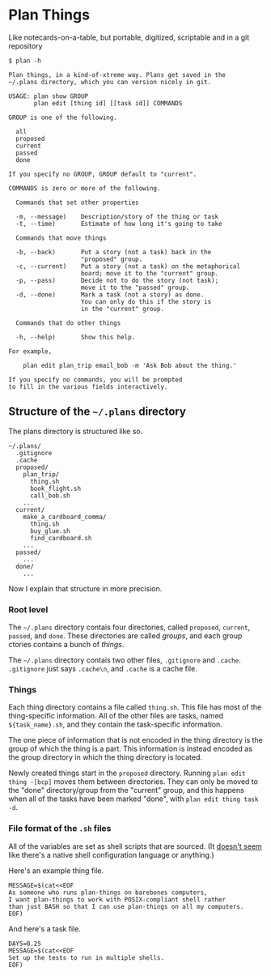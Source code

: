 Plan Things
=====
Like notecards-on-a-table, but portable, digitized, scriptable
and in a git repository

    $ plan -h

    Plan things, in a kind-of-xtreme way. Plans get saved in the
    ~/.plans directory, which you can version nicely in git.

    USAGE: plan show GROUP
           plan edit [thing id] [[task id]] COMMANDS

    GROUP is one of the following.

      all
      proposed
      current
      passed
      done

    If you specify no GROUP, GROUP default to "current".

    COMMANDS is zero or more of the following.

      Commands that set other properties

      -m, --message)    Description/story of the thing or task
      -t, --time)       Estimate of how long it's going to take

      Commands that move things

      -b, --back)       Put a story (not a task) back in the
                        "proposed" group.
      -c, --current)    Put a story (not a task) on the metaphorical
                        board; move it to the "current" group.
      -p, --pass)       Decide not to do the story (not task);
                        move it to the "passed" group.
      -d, --done)       Mark a task (not a story) as done.
                        You can only do this if the story is
                        in the "current" group.

      Commands that do other things

      -h, --help)       Show this help.

    For example,

        plan edit plan_trip email_bob -m 'Ask Bob about the thing.'

    If you specify no commands, you will be prompted
    to fill in the various fields interactively.

## Structure of the `~/.plans` directory
The plans directory is structured like so.

    ~/.plans/
      .gitignore
      .cache
      proposed/
        plan_trip/
          thing.sh
          book_flight.sh
          call_bob.sh
        ...
      current/
        make_a_cardboard_comma/
          thing.sh
          buy_glue.sh
          find_cardboard.sh
        ...
      passed/
        ...
      done/
        ...

Now I explain that structure in more precision.

### Root level
The `~/.plans` directory contais four directories,
called `proposed`, `current`, `passed`, and `done`.
These directories are called *groups*, and each group
ctories contains a bunch of *things*.

The `~/.plans` directory contais two other files,
`.gitignore` and `.cache`. `.gitignore` just says
`.cache\n`, and `.cache` is a cache file.

### Things
Each thing directory contains a file called `thing.sh`.
This file has most of the thing-specific information.
All of the other files are tasks, named `${task_name}.sh`,
and they contain the task-specific information.

The one piece of information that is not encoded in the
thing directory is the group of which the thing is a part.
This information is instead encoded as the group directory
in which the thing directory is located.

Newly created things start in the `proposed` directory.
Running `plan edit thing -[bcp]` moves them between
directories. They can only be moved to the "done"
directory/group from the "current" group, and this happens
when all of the tasks have been marked "done", with
`plan edit thing task -d`.

### File format of the `.sh` files
All of the variables are set as shell scripts that are sourced.
(It [doesn't seem](http://wiki.bash-hackers.org/howto/conffile)
like there's a native shell configuration language or anything.)

Here's an example thing file.

    MESSAGE=$(cat<<EOF
    As someone who runs plan-things on barebones computers,
    I want plan-things to work with POSIX-compliant shell rather
    than just BASH so that I can use plan-things on all my computers.
    EOF)

And here's a task file.

    DAYS=0.25
    MESSAGE=$(cat<<EOF
    Set up the tests to run in multiple shells.
    EOF)
